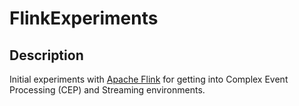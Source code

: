 # FlinkExperiments #

## Description ##

Initial experiments with [Apache Flink](https://flink.apache.org/) for getting into Complex Event Processing (CEP) and Streaming environments.